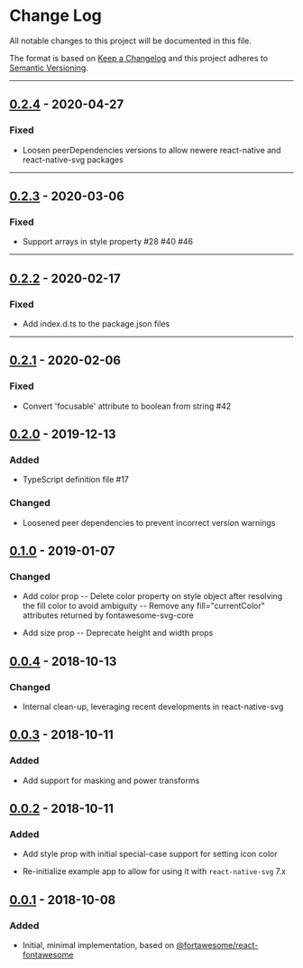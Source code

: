 # Change Log

All notable changes to this project will be documented in this file.

The format is based on [Keep a Changelog](http://keepachangelog.com/) and this project adheres to [Semantic Versioning](http://semver.org/).

---

## [0.2.4](https://github.com/FortAwesome/react-native-fontawesome/releases/tag/0.2.4) - 2020-04-27

### Fixed

- Loosen peerDependencies versions to allow newere react-native and react-native-svg packages

---

## [0.2.3](https://github.com/FortAwesome/react-native-fontawesome/releases/tag/0.2.3) - 2020-03-06

### Fixed

- Support arrays in style property #28 #40 #46

---

## [0.2.2](https://github.com/FortAwesome/react-native-fontawesome/releases/tag/0.2.2) - 2020-02-17

### Fixed

- Add index.d.ts to the package.json files

---

## [0.2.1](https://github.com/FortAwesome/react-native-fontawesome/releases/tag/0.2.1) - 2020-02-06

### Fixed

- Convert 'focusable' attribute to boolean from string #42

## [0.2.0](https://github.com/FortAwesome/react-native-fontawesome/releases/tag/0.2.0) - 2019-12-13

### Added

- TypeScript definition file #17

### Changed

- Loosened peer dependencies to prevent incorrect version warnings

## [0.1.0](https://github.com/FortAwesome/react-native-fontawesome/releases/tag/0.1.0) - 2019-01-07

### Changed

- Add color prop
  -- Delete color property on style object after resolving the fill color to avoid ambiguity
  -- Remove any fill="currentColor" attributes returned by fontawesome-svg-core

- Add size prop
  -- Deprecate height and width props

## [0.0.4](https://github.com/FortAwesome/react-native-fontawesome/releases/tag/0.0.4) - 2018-10-13

### Changed

- Internal clean-up, leveraging recent developments in react-native-svg

## [0.0.3](https://github.com/FortAwesome/react-native-fontawesome/releases/tag/0.0.3) - 2018-10-11

### Added

- Add support for masking and power transforms

## [0.0.2](https://github.com/FortAwesome/react-native-fontawesome/releases/tag/0.0.2) - 2018-10-11

### Added

- Add style prop with initial special-case support for setting icon color

- Re-initialize example app to allow for using it with `react-native-svg` 7.x

## [0.0.1](https://github.com/FortAwesome/react-native-fontawesome/releases/tag/0.0.1) - 2018-10-08

### Added

- Initial, minimal implementation, based on [@fortawesome/react-fontawesome](https://github.com/FortAwesome/react-fontawesome/)
